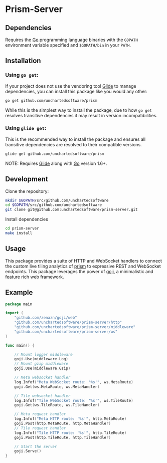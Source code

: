 # Prism-Server

## Dependencies

Requires the [Go](https://golang.org/) programming language binaries with the `GOPATH` environment variable specified and `$GOPATH/bin` in your `PATH`.

## Installation

### Using `go get`:

If your project does not use the vendoring tool [Glide](https://glide.sh) to manage dependencies, you can install this package like you would any other:

```bash
go get github.com/unchartedsoftware/prism
```

While this is the simplest way to install the package, due to how `go get` resolves transitive dependencies it may result in version incompatibilities.

### Using `glide get`:

This is the recommended way to install the package and ensures all transitive dependencies are resolved to their compatible versions.

```bash
glide get github.com/unchartedsoftware/prism
```

NOTE: Requires [Glide](https://glide.sh) along with [Go](https://golang.org/) version 1.6+.

## Development

Clone the repository:

```bash
mkdir $GOPATH/src/github.com/unchartedsoftware
cd $GOPATH/src/github.com/unchartedsoftware
git clone git@github.com:unchartedsoftware/prism-server.git
```

Install dependencies

```bash
cd prism-server
make install
```

## Usage

This package provides a suite of HTTP and WebSocket handlers to connect the custom live tiling analytics of [prism](https://github.com/unchartedsoftware/prism/) to expressive REST and WebSocket endpoints. This package leverages the power of [goji](https://goji.io/), a minimalistic and feature rich web framework.

## Example

```go
package main

import (
	"github.com/zenazn/goji/web"
	"github.com/unchartedsoftware/prism-server/http"
	"github.com/unchartedsoftware/prism-server/middleware"
	"github.com/unchartedsoftware/prism-server/ws"
)

func main() {

	// Mount logger middleware
	goji.Use(middleware.Log)
	// Mount gzip middleware
	goji.Use(middleware.Gzip)

	// Meta websocket handler
	log.Infof("Meta WebSocket route: '%s'", ws.MetaRoute)
	goji.Get(ws.MetaRoute, ws.MetaHandler)

	// Tile websocket handler
	log.Infof("Tile WebSocket route: '%s'", ws.TileRoute)
	goji.Get(ws.TileRoute, ws.TileHandler)

	// Meta request handler
	log.Infof("Meta HTTP route: '%s'", http.MetaRoute)
	goji.Post(http.MetaRoute, http.MetaHandler)
	// Tile request handler
	log.Infof("Tile HTTP route: '%s'", http.TileRoute)
	goji.Post(http.TileRoute, http.TileHandler)

	// Start the server
	goji.Serve()
}
```
